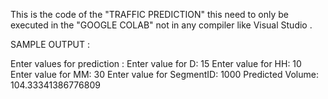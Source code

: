   This is the code of the "TRAFFIC PREDICTION" this need to only be executed in the "GOOGLE COLAB" not in any compiler like Visual Studio .


  SAMPLE OUTPUT :

  Enter values for prediction :
Enter value for D: 15
Enter value for HH: 10
Enter value for MM: 30
Enter value for SegmentID: 1000
Predicted Volume: 104.33341386776809
